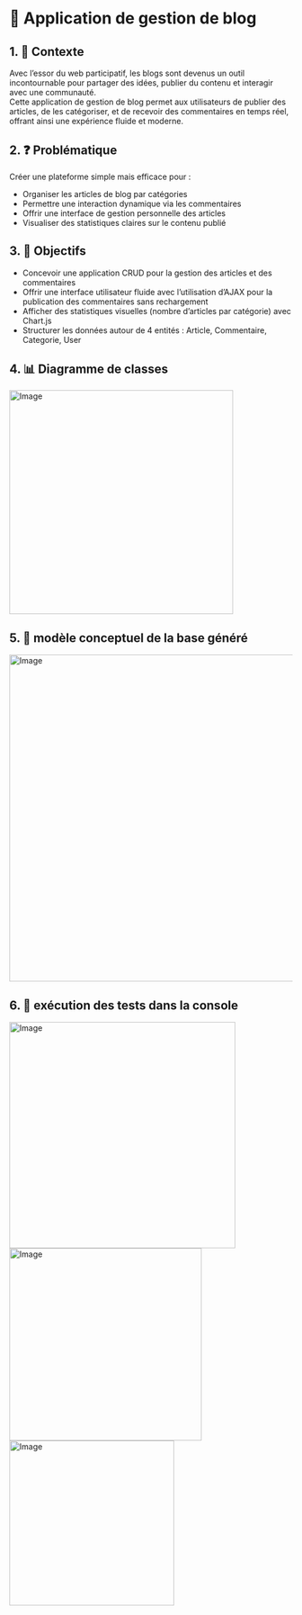 # 📝 Application de gestion de blog

## 1. 📘 Contexte
Avec l’essor du web participatif, les blogs sont devenus un outil incontournable pour partager des idées, publier du contenu et interagir avec une communauté.  
Cette application de gestion de blog permet aux utilisateurs de publier des articles, de les catégoriser, et de recevoir des commentaires en temps réel, offrant ainsi une expérience fluide et moderne.

## 2. ❓ Problématique
Créer une plateforme simple mais efficace pour :  
- Organiser les articles de blog par catégories  
- Permettre une interaction dynamique via les commentaires  
- Offrir une interface de gestion personnelle des articles  
- Visualiser des statistiques claires sur le contenu publié

## 3. 🎯 Objectifs
- Concevoir une application CRUD pour la gestion des articles et des commentaires  
- Offrir une interface utilisateur fluide avec l’utilisation d’AJAX pour la publication des commentaires sans rechargement  
- Afficher des statistiques visuelles (nombre d’articles par catégorie) avec Chart.js  
- Structurer les données autour de 4 entités : Article, Commentaire, Categorie, User

## 4. 📊 Diagramme de classes
<img width="398" alt="Image" src="https://github.com/user-attachments/assets/16d1f33b-e097-4ef2-8143-f9b0e6f0500b" />

## 5. 🎯 modèle conceptuel de la base généré
<img width="581" alt="Image" src="https://github.com/user-attachments/assets/e5bfbd37-f4dc-45b2-9d9d-5143cb573931" />

## 6. 🎯 exécution des tests dans la console
<img width="402" alt="Image" src="https://github.com/user-attachments/assets/be8f812e-b4c8-4b9a-b6c5-911f34585eaf" />

<img width="342" alt="Image" src="https://github.com/user-attachments/assets/23694544-540a-4af6-b360-92a96b7e67d2" />

<img width="293" alt="Image" src="https://github.com/user-attachments/assets/b90139a3-51ad-4334-843d-4bc027a2cc1f" />
